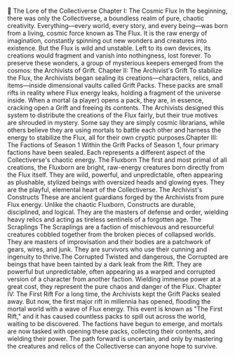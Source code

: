 ​🌌 The Lore of the Collectiverse
​Chapter I: The Cosmic Flux
​In the beginning, there was only the Collectiverse, a boundless realm of pure, chaotic creativity. Everything—every world, every story, and every being—was born from a living, cosmic force known as The Flux. It is the raw energy of imagination, constantly spinning out new wonders and creatures into existence.
​But the Flux is wild and unstable. Left to its own devices, its creations would fragment and vanish into nothingness, lost forever. To preserve these wonders, a group of mysterious keepers emerged from the cosmos: the Archivists of Grift.
​Chapter II: The Archivist's Grift
​To stabilize the Flux, the Archivists began sealing its creations—characters, relics, and items—inside dimensional vaults called Grift Packs. These packs are small rifts in reality where Flux energy leaks, holding a fragment of the universe inside. When a mortal (a player) opens a pack, they are, in essence, cracking open a Grift and freeing its contents.
​The Archivists designed this system to distribute the creations of the Flux fairly, but their true motives are shrouded in mystery. Some say they are simply cosmic librarians, while others believe they are using mortals to battle each other and harness the energy to stabilize the Flux, all for their own cryptic purposes.
​Chapter III: The Factions of Season 1
​Within the Grift Packs of Season 1, four primary factions have been sealed. Each represents a different aspect of the Collectiverse's chaotic energy.
​The Fluxborn
​The first and most primal of all creations, the Fluxborn are bright, raw-energy creatures born directly from the Flux itself. They are wild, powerful, and unpredictable, often appearing as plushable, stylized beings with oversized heads and glowing eyes. They are the playful, elemental heart of the Collectiverse.
​The Archivist's Constructs
​These are ancient guardians forged by the Archivists from pure Flux energy. Unlike the chaotic Fluxborn, Constructs are durable, disciplined, and logical. They are the masters of defense and order, wielding heavy relics and acting as tireless sentinels of a forgotten age.
​The Scraplings
​The Scraplings are a faction of mischievous and resourceful creatures cobbled together from the broken pieces of collapsed worlds. They are masters of improvisation and their bodies are a patchwork of gears, wires, and junk. They are survivors who use their cunning and ingenuity to thrive.
​The Corrupted
​Twisted and dangerous, the Corrupted are beings that have been tainted by a dark leak from the Rift. They are powerful but unpredictable, often appearing as a warped and corrupted version of a character from another faction. Wielding immense power at a great cost, they represent the pure chaos and danger of the Flux.
​Chapter IV: The First Rift
​For a long time, the Archivists kept the Grift Packs sealed away. But now, the first major rift in millennia has opened, flooding the mortal world with a wave of Flux energy.
​This event is known as "The First Rift," and it has caused countless packs to spill out across the world, waiting to be discovered. The factions have begun to emerge, and mortals are now tasked with opening these packs, collecting their contents, and wielding their power. The path forward is uncertain, and only by mastering the creatures and relics of the Collectiverse can anyone hope to survive.
